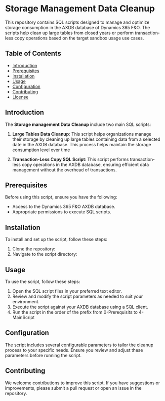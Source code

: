 # Storage Management Data Cleanup

This repository contains SQL scripts designed to manage and optimize storage consumption in the AXDB database of Dynamics 365 F&O. The scripts help clean up large tables from closed years or perform transaction-less copy operations based on the target sandbox usage use cases.

## Table of Contents

- [Introduction](#introduction)
- [Prerequisites](#prerequisites)
- [Installation](#installation)
- [Usage](#usage)
- [Configuration](#configuration)
- [Contributing](#contributing)
- [License](#License)

## Introduction

The **Storage management Data Cleanup** include two main SQL scripts:

1. **Large Tables Data Cleanup**: This script helps organizations manage their storage by cleaning up large tables containing data from a selected date in the AXDB database. This process helps maintain the storage consumption level over time

2. **Transaction-Less Copy SQL Script**: This script performs transaction-less copy operations in the AXDB database, ensuring efficient data management without the overhead of transactions.

## Prerequisites

Before using this script, ensure you have the following:

- Access to the Dynamics 365 F&O AXDB database.
- Appropriate permissions to execute SQL scripts.

## Installation

To install and set up the script, follow these steps:

1. Clone the repository:
2. Navigate to the script directory:

## Usage
To use the script, follow these steps:

1. Open the SQL script files in your preferred text editor.
2. Review and modify the script parameters as needed to suit your environment.
3. Execute the script against your AXDB database using a SQL client.
4. Run the script in the order of the prefix from 0-Prerequisits to 4-MainScript

## Configuration
The script includes several configurable parameters to tailor the cleanup process to your specific needs. Ensure you review and adjust these parameters before running the script.

## Contributing
We welcome contributions to improve this script. If you have suggestions or improvements, please submit a pull request or open an issue in the repository.
